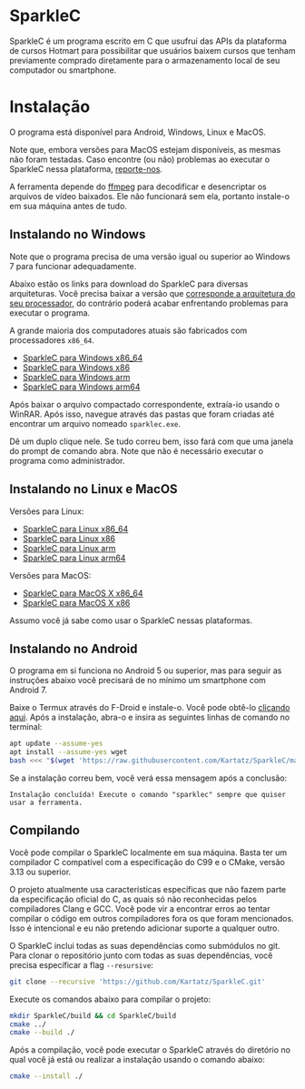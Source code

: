 # SparkleC

SparkleC é um programa escrito em C que usufruí das APIs da plataforma de cursos Hotmart para possibilitar que usuários baixem cursos que tenham previamente comprado diretamente para o armazenamento local de seu computador ou smartphone.

# Instalação

O programa está disponível para Android, Windows, Linux e MacOS.

Note que, embora versões para MacOS estejam disponíveis, as mesmas não foram testadas. Caso encontre (ou não) problemas ao executar o SparkleC nessa plataforma, [reporte-nos](https://github.com/Kartatz/SparkleC/issues).

A ferramenta depende do [ffmpeg](https://ffmpeg.org/download.html) para decodificar e desencriptar os arquivos de vídeo baixados. Ele não funcionará sem ela, portanto instale-o em sua máquina antes de tudo.

## Instalando no Windows

Note que o programa precisa de uma versão igual ou superior ao Windows 7 para funcionar adequadamente.

Abaixo estão os links para download do SparkleC para diversas arquiteturas. Você precisa baixar a versão que [corresponde a arquitetura do seu processador](https://support.microsoft.com/pt-br/windows/versões-de-32-bits-e-64-bits-do-windows-perguntas-frequentes-c6ca9541-8dce-4d48-0415-94a3faa2e13d), do contrário poderá acabar enfrentando problemas para executar o programa.

A grande maioria dos computadores atuais são fabricados com processadores `x86_64`.

- [SparkleC para Windows x86_64](https://github.com/Kartatz/SparkleC/releases/download/v0.1/x86_64-w64-mingw32.zip)
- [SparkleC para Windows x86](https://github.com/Kartatz/SparkleC/releases/download/v0.1/i686-w64-mingw32.zip)
- [SparkleC para Windows arm](https://github.com/Kartatz/SparkleC/releases/download/v0.1/armv7-w64-mingw32.zip)
- [SparkleC para Windows arm64](https://github.com/Kartatz/SparkleC/releases/download/v0.1/aarch64-w64-mingw32.zip)

Após baixar o arquivo compactado correspondente, extraía-io usando o WinRAR. Após isso, navegue através das pastas que foram criadas até encontrar um arquivo nomeado `sparklec.exe`.

Dê um duplo clique nele. Se tudo correu bem, isso fará com que uma janela do prompt de comando abra. Note que não é necessário executar o programa como administrador.

## Instalando no Linux e MacOS

Versões para Linux:

- [SparkleC para Linux x86_64](https://github.com/Kartatz/SparkleC/releases/download/v0.1/x86_64-linux-gnu.tar.xz)
- [SparkleC para Linux x86](https://github.com/Kartatz/SparkleC/releases/download/v0.1/i686-linux-gnu.tar.xz)
- [SparkleC para Linux arm](https://github.com/Kartatz/SparkleC/releases/download/v0.1/arm-linux-gnueabi.tar.xz)
- [SparkleC para Linux arm64](https://github.com/Kartatz/SparkleC/releases/download/v0.1/aarch64-linux-gnu.tar.xz)

Versões para MacOS:

- [SparkleC para MacOS X x86_64](https://github.com/Kartatz/SparkleC/releases/download/v0.1/x86_64-apple-darwin.tar.xz)
- [SparkleC para MacOS X x86](https://github.com/Kartatz/SparkleC/releases/download/v0.1/i386-apple-darwin.tar.xz)

Assumo você já sabe como usar o SparkleC nessas plataformas.

## Instalando no Android

O programa em si funciona no Android 5 ou superior, mas para seguir as instruções abaixo você precisará de no mínimo um smartphone com Android 7.

Baixe o Termux através do F-Droid e instale-o. Você pode obtê-lo [clicando aqui](https://f-droid.org/repo/com.termux_118.apk). Após a instalação, abra-o e insira as seguintes linhas de comando no terminal:

```bash
apt update --assume-yes
apt install --assume-yes wget
bash <<< "$(wget 'https://raw.githubusercontent.com/Kartatz/SparkleC/master/scripts/android-install.sh' --output-document=-)"

```

Se a instalação correu bem, você verá essa mensagem após a conclusão:

```
Instalação concluída! Execute o comando "sparklec" sempre que quiser usar a ferramenta.
```

## Compilando

Você pode compilar o SparkleC localmente em sua máquina. Basta ter um compilador C compatível com a especificação do C99 e o CMake, versão 3.13 ou superior.

O projeto atualmente usa características específicas que não fazem parte da especificação oficial do C, as quais só não reconhecidas pelos compiladores Clang e GCC. Você pode vir a encontrar erros ao tentar compilar o código em outros compiladores fora os que foram mencionados. Isso é intencional e eu não pretendo adicionar suporte a qualquer outro.

O SparkleC inclui todas as suas dependências como submódulos no git. Para clonar o repositório junto com todas as suas dependências, você precisa específicar a flag `--resursive`:

```bash
git clone --recursive 'https://github.com/Kartatz/SparkleC.git'
```

Execute os comandos abaixo para compilar o projeto:

```bash
mkdir SparkleC/build && cd SparkleC/build
cmake ../
cmake --build ./
```

Após a compilação, você pode executar o SparkleC através do diretório no qual você já está ou realizar a instalação usando o comando abaixo:

```bash
cmake --install ./
```